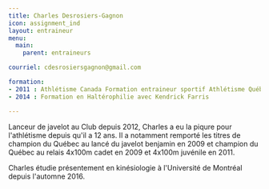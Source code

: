 ```yaml
---
title: Charles Desrosiers-Gagnon
icon: assignment_ind
layout: entraineur
menu:
  main:
    parent: entraineurs

courriel: cdesrosiersgagnon@gmail.com

formation:
- 2011 : Athlétisme Canada Formation entraineur sportif Athlétisme Québec/NCCP
- 2014 : Formation en Haltérophilie avec Kendrick Farris

---
```


Lanceur de javelot au Club depuis 2012, Charles a eu la piqure pour l'athlétisme depuis qu'il a 12 ans. Il a notamment remporté les titres de champion du Québec au lancé du javelot benjamin en 2009 et champion du Québec au relais 4x100m cadet en 2009 et 4x100m juvénile en 2011.

Charles étudie présentement en kinésiologie à l'Université de Montréal depuis l'automne 2016.

